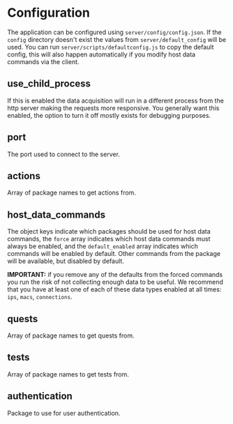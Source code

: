 # Configuration

The application can be configured using `server/config/config.json`. If the `config` directory doesn't exist the values from `server/default_config` will be used. You can run `server/scripts/defaultconfig.js` to copy the default config, this will also happen automatically if you modify host data commands via the client.

## use_child_process

If this is enabled the data acquisition will run in a different process from the http server making the requests more responsive. You generally want this enabled, the option to turn it off mostly exists for debugging purposes.

## port

The port used to connect to the server.

## actions

Array of package names to get actions from.

## host_data_commands

The object keys indicate which packages should be used for host data commands, the `force` array indicates which host data commands must always be enabled, and the `default_enabled` array indicates which commands will be enabled by default. Other commands from the package will be available, but disabled by default.

**IMPORTANT:** if you remove any of the defaults from the forced commands you run the risk of not collecting enough data to be useful. We recommend that you have at least one of each of these data types enabled at all times: `ips`, `macs`, `connections`.

## quests

Array of package names to get quests from.

## tests

Array of package names to get tests from.

## authentication

Package to use for user authentication.